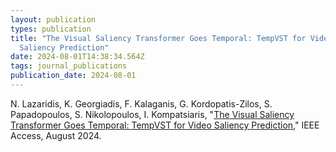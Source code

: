 ```yaml
---
layout: publication
types: publication
title: "The Visual Saliency Transformer Goes Temporal: TempVST for Video
  Saliency Prediction"
date: 2024-08-01T14:38:34.564Z
tags: journal_publications
publication_date: 2024-08-01
---
```

N. Lazaridis, K. Georgiadis, F. Kalaganis, G. Kordopatis-Zilos, S. Papadopoulos, S. Nikolopoulos, I. Kompatsiaris, "[The Visual Saliency Transformer Goes Temporal: TempVST for Video Saliency Prediction](https://ieeexplore.ieee.org/document/10620181)," IEEE Access, August 2024.